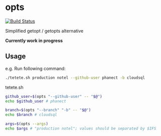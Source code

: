 opts
=======

[![Build Status](https://travis-ci.org/phanect/optval.svg?branch=master)](https://travis-ci.org/phanect/optval)

Simplified getopt / getopts alternative

**Currently work in progress**

Usage
-----

e.g. Run following command:

```sh
./tetete.sh production notel --github-user phanect -b cloudsql
```

tetete.sh

```sh
github_user=$(opts "--github-user" -- "$@")
echo $github_user # phanect

branch=$(opts "--branch" "-b" -- "$@")
echo $branch # cloudsql

args=$(opts --args)
echo $args # "production notel"; values should be separated by $IFS
```
